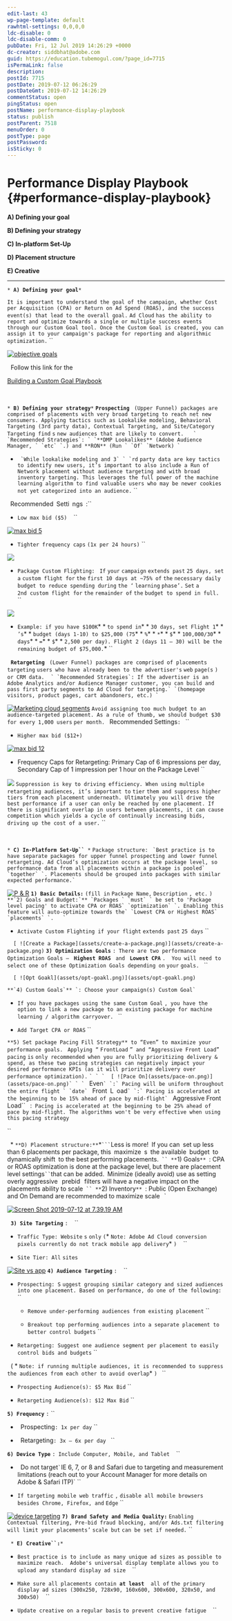 ```yaml
---
edit-last: 43
wp-page-template: default
rawhtml-settings: 0,0,0,0
ldc-disable: 0
ldc-disable-comm: 0
pubDate: Fri, 12 Jul 2019 14:26:29 +0000
dc-creator: siddbhat@adobe.com
guid: https://education.tubemogul.com/?page_id=7715
isPermaLink: false
description: 
postId: 7715
postDate: 2019-07-12 06:26:29
postDateGmt: 2019-07-12 14:26:29
commentStatus: open
pingStatus: open
postName: performance-display-playbook
status: publish
postParent: 7518
menuOrder: 0
postType: page
postPassword: 
isSticky: 0
---
```


# Performance Display Playbook {#performance-display-playbook}

**A) Defining your goal**

**B) Defining your strategy**

**C) In-platform Set-Up**

**D) Placement structure**

**E) Creative**

---

`* `**`A) Defining your goal`**`*`

`It is important to understand the goal of the campaign, whether Cost per Acquisition (CPA) or Return on Ad Spend (ROAS), and the success event(s) that lead to the overall goal.`
`Ad Cloud` `has the ability to` `report and optimize towards a single or multiple success events through our Custom Goal tool. Once the Custom Goal is created, you can assign it to your campaign's package for reporting and algorithmic optimization.` ``

[ ![objective goals](assets/objective-goals.png)](assets/objective-goals.png)

&nbsp;
Follow this link for the

[Building a Custom Goal Playbook](https://education.tubemogul.com/?p=7818)

&nbsp;

`* `**`B) Defining your strategy`**`*`
**`Prospecting`** ` (Upper Funnel) packages are comprised of placements with very broad targeting to reach net new consumers. Applying tactics such as Lookalike modeling, Behavioral Targeting (3rd party data), Contextual Targeting, and Site/Category Targeting find` `s` `new audiences that are likely to convert. ` ` ` ``
` `Recommended Strategies`: ` `**DMP Lookalikes** (Adobe Audience Manager, ` `etc` `.) and **RON** (Run ` `Of` `Network) ` ``

* `` `While lookalike modeling and 3` ` `rd`` `party data are key tactics to identify new users, it’s important to also include a Run of Network placement without audience targeting and with broad inventory targeting. This leverages the full power of the machine learning algorithm to find valuable users who may be newer cookies not yet categorized into an audience.` ``

` `Recommended` `Setti` `ngs` `:``

* `Low max bid ($5)` ` ` ``

[ ![max bid 5](assets/max-bid-5.png)](assets/max-bid-5.png)

* `Tighter frequency caps` `(1x per 24 hours)` ``

[ ![](assets/freqap-playbook.png)](assets/freqap-playbook.png)

* `Package Custom Flighting: ` `If` `your` `campaign` `extends past` `25 days, set` `a` `custom flight for` `the` `first 10 days at ~75% of` `the` `necessary daily budget to reduce spending during` `the ‘` `learning` `phase’.` `Set` `a` `2nd custom flight for` `the` `remainder of` `the` `budget to spend in full.` ` ` ``

![](assets/custom-flighting.png)

* `Example: if you have $100K`* * `to spend in`* * `30 days, set Flight 1`* * `’s`* * `budget (days 1-10) to $25,000 (75`* * `%`* * `*`* * `$`* * `100,000/30`* * `days`* * `=`* * `$`* * `2,500 per day). Flight 2 (days 11 – 30) will be the remaining budget of $75,000.`* ``

&nbsp;
**`Retargeting`** ` (Lower Funnel) packages are comprised of placements targeting` `users who have already been to the advertiser's` `web` `page(s` `) or CRM data.` ` ` ``
` `Recommended Strategies`: If the advertiser is an Adobe Analytics and/or Audience Manager customer, you can build and pass first party segments to Ad Cloud for targeting.` `(homepage visitors, product pages, cart abandoners, etc.) ` ``

[ ![Marketing cloud segments](assets/marketing-cloud-segments.png)](assets/marketing-cloud-segments.png)
`Avoid assigning too much budget to an audience-targeted placement. As a rule of thumb, we should budget $30 for every 1,000 users` `per month.`
` `Recommended Settings`: ` ``

* `Higher max bid ($12+) ` `` ``

[ ![max bid 12](assets/max-bid-12.png)](assets/max-bid-12.png)

* Frequency Caps for Retargeting: Primary Cap of 6 impressions per day, Secondary Cap of 1 impression per 1 hour on the Package Level ``

[ ![](assets/rt-freq-caps.png)](assets/rt-freq-caps.png)
`Suppression is key to driving efficiency. When using multiple retargeting audiences, it’s important to` `tier` `them and suppress higher tiers from each placement underneath. Ultimately you will drive the best performance if a user can only be reached by one placement. If there is significant overlap in users between placements, it can cause` `competition which yields a cycle of continually increasing bids, driving up the cost of a user.` ``

&nbsp;

`* `**`C) In-Platform Set-Up`` `**`*`
`Package structure: ` `` `Best practice is to have separate packages for upper funnel prospecting and lower funnel retargeting. Ad Cloud’s optimization occurs at the package level, so performance data from all placements within a package is pooled` `together` `. Placements should be grouped into packages with similar expected performance.` ``

[ ![P & R](assets/p-r.png)](assets/p-r.png)
**`1) Basic Details:`** `(fill in` `Package Name,` `Description` `, etc.` `)` ``
**`2) Goals and Budget:`** `Packages ` `must` ` be set to 'Package level pacing' to activate CPA or ROAS` `optimization` `. Enabling this feature will auto-optimize towards the` `Lowest CPA or Highest ROAS` `placements` `.   ` ``

* `Activate Custom Flighting if your flight` `extends past` `25 days` ``

`  [ ![Create a Package](assets/create-a-package.png)](assets/create-a-package.png)`
**`3) Optimization Goals`** `: There are two performance Optimization Goals –` **` Highest ROAS`** ` and ` **`Lowest CPA`** `.  You will need to select one of these Optimization Goals depending on` `your` `goals. ` ``

`  [ ![Opt Goakl](assets/opt-goakl.png)](assets/opt-goakl.png)`

``
**`4) Custom Goals`** `: Choose your campaign(s) Custom Goal` ``

* `If you have packages using the same Custom Goal` `, you have the option to link a new package to an existing package for machine learning / algorithm carryover. ` ``

* `Add Target CPA or ROAS` ``

`**5) Set package Pacing Fill Strategy** to “Even” to maximize your performance goals.` ` Applying “` `FrontLoad` `” and “Aggressive Front Load” pacing` `is` `only recommended when you are fully prioritizing delivery & spend, as these two pacing strategies can negatively impact your desired performance KPIs (as it will prioritize delivery over performance optimization).` ``
` ` `  [ ![Pace On](assets/pace-on.png)](assets/pace-on.png)`
` ` ``
` `Even`` ` `:` Pacing will be uniform throughout the entire flight ` `date` ``
` `Front` `L` `oad`` ` `:` Pacing is accelerated at the beginning to be 15% ahead of pace by mid-flight` ``
` `Aggressive Front Load`` ` `:` Pacing is accelerated at the beginning to be 25% ahead of pace by mid-flight. The algorithms won't be very effective when using this pacing strategy`

``

` `* `**D) Placement structure:**`*` ```
`Less is more!` `If you can` `set up less than 6 placements per package, this` `maximize` `s` `the available` `budget` `to dynamically shift` `to the best performing placements.` ``
**`1) Goals`** `: CPA or ROAS optimization is done at the package level, but there are placement level settings` `` `that can be added.` `Minimize (ideally avoid) use as setting overly aggressive ` `prebid` ` filters will have a negative impact on the placements ability to scale` ``
**`2) Inventory`** `: Public (Open Exchange) and On Demand are recommended to maximize scale` ` `

[ ![Screen Shot 2019-07-12 at 7.39.19 AM](assets/screen-shot-2019-07-12-at-7.39.19-am.png)](assets/screen-shot-2019-07-12-at-7.39.19-am.png)

&nbsp;
**`3) Site Targeting`** `:` ` ` ``

* `Traffic Type: Website` `s` `only` `(`* `Note: Adobe Ad Cloud conversion pixels currently do not track mobile app delivery`* `)` ` ` ``

* `Site Tier: All` `sites` ` `

[ ![Site vs app](assets/site-vs-app.png)](assets/site-vs-app.png)
**`4) Audience Targeting`** `:` ` ` ``

* `Prospecting: S` `uggest grouping similar category and sized audiences into one placement. Based on performance, do one of the following:` ``

    * `Remove under-performing audiences from existing placement` ``
    
    * `Breakout top performing audiences into a separate placement to better control budgets` ``

* `Retargeting: Suggest one audience segment per placement to easily control bids and budgets` ``

&nbsp;
( * `Note: if running multiple audiences, it is recommended to suppress the audiences from each other to avoid overlap`* `) ` ``

* `Prospecting Audience(s): $5 Max Bid` ``

* `Retargeting Audience(s): $12 Max Bid` ``

**`5) Frequency`** `:` ``

* ` `Prospecting`: 1x per day` ``

* ` `Retargeting`: 3x – 6x per day ` ``

**`6) Device Type`** `: Include Computer, Mobile, and Tablet` ` ` ``

* ` `Do not target`` ` ``IE 6, 7, or 8 and Safari due to targeting and measurement ` `limitations (reach out to your Account Manager for more details on Adobe & Safari ITP)` ``

* `If targeting mobile web traffic` `,` `disable all mobile browsers besides Chrome, Firefox, and` `Edge` ``

[ ![device targeting](assets/device-targeting.png)](assets/device-targeting.png)
**`7) Brand Safety and Media Quality:`** `Enabling Contextual filtering, Pre-bid fraud blocking, and/or Ads.txt filtering will limit your placements’` `scale but` `can be set if needed.` ``

&nbsp;
`* `**`E) Creative``:`**`*`

* `Best practice is to include as many unique ad sizes as possible to maximize reach.  Adobe's universal display template allows you to upload any standard display ad size` ` ` ``

* `Make sure all placements contain `**`at least`** ` ` `all of` `the primary display ad sizes (300x250, 728x90, 160x600, 300x600, 320x50, and 300x50)` ` ` ``

* `Update creative on a` `regular basis` `to prevent creative fatigue` ` ` ``


